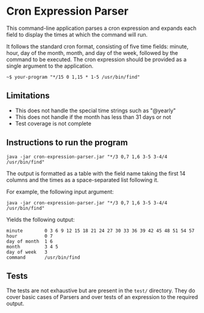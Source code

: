 # Cron Expression Parser

This command-line application parses a cron expression and expands each field to display the times at which the command will run.

It follows the standard cron format, consisting of five time fields: minute, hour, day of the month, month, and day of the week, followed by the command to be executed. The cron expression should be provided as a single argument to the application.

```~$ your-program "*/15 0 1,15 * 1-5 /usr/bin/find"```



## Limitations
- This does not handle the special time strings such as "@yearly"
- This does not handle if the month has less than 31 days or not
- Test coverage is not complete

## Instructions to run the program
```
java -jar cron-expression-parser.jar "*/3 0,7 1,6 3-5 3-4/4 /usr/bin/find"
```

The output is formatted as a table with the field name taking the first 14 columns and
the times as a space-separated list following it.

For example, the following input argument:

```java -jar cron-expression-parser.jar "*/3 0,7 1,6 3-5 3-4/4 /usr/bin/find"```

Yields the following output:

```
minute        0 3 6 9 12 15 18 21 24 27 30 33 36 39 42 45 48 51 54 57
hour          0 7
day of month  1 6
month         3 4 5
day of week   3
command       /usr/bin/find

```

## Tests

The tests are not exhaustive but are present in the `test/` directory. They do cover basic cases of Parsers and over tests of an expression to the required output.
